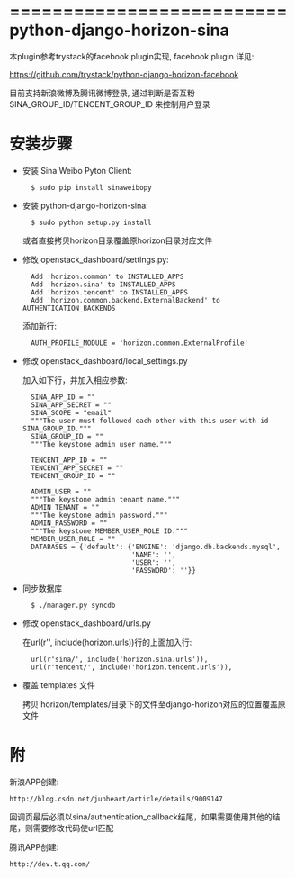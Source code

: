 ==========================
python-django-horizon-sina
==========================

本plugin参考trystack的facebook plugin实现, facebook plugin 详见:

https://github.com/trystack/python-django-horizon-facebook

目前支持新浪微博及腾讯微博登录, 通过判断是否互粉 SINA_GROUP_ID/TENCENT_GROUP_ID 来控制用户登录

安装步骤
=========

* 安装 Sina Weibo Pyton Client:

        $ sudo pip install sinaweibopy

* 安装 python-django-horizon-sina:

        $ sudo python setup.py install

    或者直接拷贝horizon目录覆盖原horizon目录对应文件

* 修改 openstack_dashboard/settings.py:

        Add 'horizon.common' to INSTALLED_APPS
        Add 'horizon.sina' to INSTALLED_APPS
        Add 'horizon.tencent' to INSTALLED_APPS
        Add 'horizon.common.backend.ExternalBackend' to AUTHENTICATION_BACKENDS

    添加新行:

        AUTH_PROFILE_MODULE = 'horizon.common.ExternalProfile'

* 修改 openstack_dashboard/local_settings.py

    加入如下行，并加入相应参数:

        SINA_APP_ID = ""
        SINA_APP_SECRET = ""
        SINA_SCOPE = "email"
        """The user must followed each other with this user with id SINA_GROUP_ID."""
        SINA_GROUP_ID = ""
        """The keystone admin user name."""

        TENCENT_APP_ID = ""
        TENCENT_APP_SECRET = ""
        TENCENT_GROUP_ID = ""

        ADMIN_USER = ""
        """The keystone admin tenant name."""
        ADMIN_TENANT = ""
        """The keystone admin password."""
        ADMIN_PASSWORD = ""
        """The keystone MEMBER_USER_ROLE ID."""
        MEMBER_USER_ROLE = ""
        DATABASES = {'default': {'ENGINE': 'django.db.backends.mysql',
                                 'NAME': '',
                                 'USER': '',
                                 'PASSWORD': ''}}

* 同步数据库

        $ ./manager.py syncdb

* 修改 openstack_dashboard/urls.py

    在url(r'', include(horizon.urls))行的上面加入行:

        url(r'sina/', include('horizon.sina.urls')),
        url(r'tencent/', include('horizon.tencent.urls')),

* 覆盖 templates 文件

    拷贝 horizon/templates/目录下的文件至django-horizon对应的位置覆盖原文件

附
===

新浪APP创建:
    
    http://blog.csdn.net/junheart/article/details/9009147

回调页最后必须以sina/authentication_callback结尾，如果需要使用其他的结尾，则需要修改代码使url匹配

腾讯APP创建:

    http://dev.t.qq.com/

